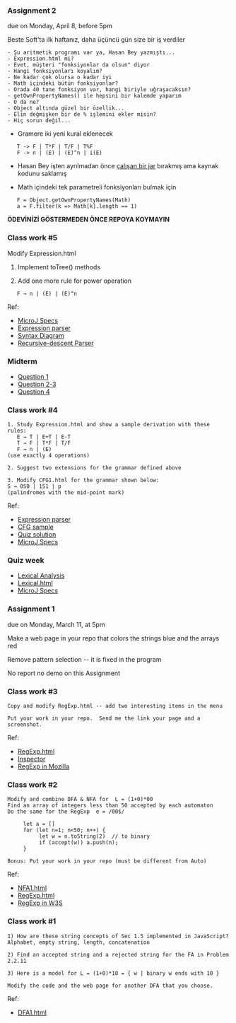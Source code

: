 ### Assignment 2
due on Monday, April 8, before 5pm

Beste Soft'ta ilk haftanız, daha üçüncü gün size bir iş verdiler
```
- Şu aritmetik programı var ya, Hasan Bey yazmıştı...
- Expression.html mi?
- Evet, müşteri "fonksiyonlar da olsun" diyor
- Hangi fonksiyonları koyalım?
- Ne kadar çok olursa o kadar iyi
- Math içindeki bütün fonksiyonlar?
- Orada 40 tane fonksiyon var, hangi biriyle uğraşacaksın?
- getOwnPropertyNames() ile hepsini bir kalemde yaparım
- O da ne?
- Object altında güzel bir özellik...
- Elin değmişken bir de % işlemini ekler misin?
- Hiç sorun değil... 
```
* Gramere iki yeni kural eklenecek
```
   T -> F | T*F | T/F | T%F
   F -> n | (E) | (E)^n | i(E)
```
* Hasan Bey işten ayrılmadan önce [çalışan bir jar](../microJ/exprV2.3.jar) bırakmış ama kaynak kodunu saklamış

* Math içindeki tek parametreli fonksiyonları bulmak için
```
   F = Object.getOwnPropertyNames(Math)
   a = F.filter(k => Math[k].length == 1)
```
**ÖDEVİNİZİ GÖSTERMEDEN ÖNCE REPOYA KOYMAYIN**


### Class work #5
Modify Expression.html 

1. Implement toTree() methods

2. Add one more rule for power operation
```
   F → n | (E) | (E)^n
```
Ref:
* [MicroJ Specs](https://maeyler.github.io/Auto/microJ/MicroJ%20Specs) 
* [Expression parser](https://maeyler.github.io/Auto/microJ/Expression.html) 
* [Syntax Diagram](https://www.wikiwand.com/en/Syntax_diagram) 
* [Recursive-descent Parser](https://www.wikiwand.com/en/Recursive_descent_parser) 


### Midterm
* [Question 1](../exam/midterm-1.jpg)
* [Question 2-3](../exam/midterm-2.jpg)
* [Question 4](../exam/midterm-3.jpg)

### Class work #4 
``` 
1. Study Expression.html and show a sample derivation with these rules: 
   E → T | E+T | E-T
   T → F | T*F | T/F
   F → n | (E) 
(use exactly 4 operations) 
 
2. Suggest two extensions for the grammar defined above 
 
3. Modify CFG1.html for the grammar shown below: 
S → 0S0 | 1S1 | p 
(palindromes with the mid-point mark) 
``` 
Ref: 
* [Expression parser](https://maeyler.github.io/Auto/microJ/Expression.html) 
* [CFG sample](https://maeyler.github.io//Auto/work/CFG1.html) 
* [Quiz solution](htps://maeyler.github.io/Auto/exam/Quiz%20solution.jpg) 
* [MicroJ Specs](https://maeyler.github.io/Auto/microJ/MicroJ%20Specs) 


### Quiz week

* [Lexical Analysis](https://www.wikiwand.com/en/Lexical_analysis)
* [Lexical.html](https://maeyler.github.io/Auto/microJ/Lexical.html)
* [MicroJ Specs](https://maeyler.github.io/Auto/microJ/MicroJ%20Specs.png)


### Assignment 1
due on Monday, March 11, at 5pm

Make a web page in your repo that colors the strings blue and the arrays red

Remove pattern selection -- it is fixed in the program

No report no demo on this Assignment


### Class work #3
```
Copy and modify RegExp.html -- add two interesting items in the menu

Put your work in your repo.  Send me the link your page and a screenshot.
```
Ref:
* [RegExp.html](https://maeyler.github.io/Auto/work/RegExp.html)
* [Inspector](https://maeyler.github.io/JS/sss/inspector.html)
* [RegExp in Mozilla](https://developer.mozilla.org/en-US/docs/Web/JavaScript/Guide/Regular_Expressions)


### Class work #2
```
Modify and combine DFA & NFA for  L = (1+0)*00
Find an array of integers less than 50 accepted by each automaton
Do the same for the RegExp  e = /00$/

     let a = [] 
     for (let n=1; n<50; n++) {
          let w = n.toString(2)  // to binary
          if (accept(w)) a.push(n);
     }

Bonus: Put your work in your repo (must be different from Auto)
```

Ref:
* [NFA1.html](https://maeyler.github.io/Auto/work/NFA1.html)
* [RegExp.html](https://maeyler.github.io/JS/hard/RegExp.html)
* [RegExp in W3S](https://www.w3schools.com/jsref/jsref_obj_regexp.asp)


### Class work #1
```
1) How are these string concepts of Sec 1.5 implemented in JavaScript?
Alphabet, empty string, length, concatenation

2) Find an accepted string and a rejected string for the FA in Problem 2.2.11

3) Here is a model for L = (1+0)*10 = { w | binary w ends with 10 } 

Modify the code and the web page for another DFA that you choose. 
```
Ref:
* [DFA1.html](https://maeyler.github.io/Auto/work/DFA1.html)


